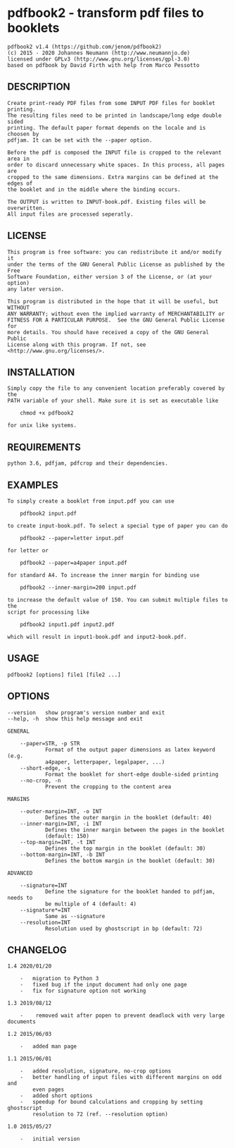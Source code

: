 # pdfbook2 - transform pdf files to booklets

    pdfbook2 v1.4 (https://github.com/jenom/pdfbook2)
    (c) 2015 - 2020 Johannes Neumann (http://www.neumannjo.de)
    licensed under GPLv3 (http://www.gnu.org/licenses/gpl-3.0)
    based on pdfbook by David Firth with help from Marco Pessotto
    
## DESCRIPTION

    Create print-ready PDF files from some INPUT PDF files for booklet printing.
    The resulting files need to be printed in landscape/long edge double sided
    printing. The default paper format depends on the locale and is choosen by
    pdfjam. It can be set with the --paper option. 
    
    Before the pdf is composed the INPUT file is cropped to the relevant area in
    order to discard unnecessary white spaces. In this process, all pages are
    cropped to the same dimensions. Extra margins can be defined at the edges of 
    the booklet and in the middle where the binding occurs.
    
    The OUTPUT is written to INPUT-book.pdf. Existing files will be overwritten.
    All input files are processed seperatly.

## LICENSE      
             
    This program is free software: you can redistribute it and/or modify it 
    under the terms of the GNU General Public License as published by the Free 
    Software Foundation, either version 3 of the License, or (at your option) 
    any later version.

    This program is distributed in the hope that it will be useful, but WITHOUT 
    ANY WARRANTY; without even the implied warranty of MERCHANTABILITY or 
    FITNESS FOR A PARTICULAR PURPOSE.  See the GNU General Public License for 
    more details. You should have received a copy of the GNU General Public 
    License along with this program. If not, see <http://www.gnu.org/licenses/>.
    
## INSTALLATION

    Simply copy the file to any convenient location preferably covered by the 
    PATH variable of your shell. Make sure it is set as executable like
        
        chmod +x pdfbook2
    
    for unix like systems.
    
## REQUIREMENTS

    python 3.6, pdfjam, pdfcrop and their dependencies.
    
## EXAMPLES

    To simply create a booklet from input.pdf you can use
        
        pdfbook2 input.pdf
        
    to create input-book.pdf. To select a special type of paper you can do
        
        pdfbook2 --paper=letter input.pdf
    
    for letter or
        
        pdfbook2 --paper=a4paper input.pdf
        
    for standard A4. To increase the inner margin for binding use
    
        pdfbook2 --inner-margin=200 input.pdf
        
    to increase the default value of 150. You can submit multiple files to the 
    script for processing like
        
        pdfbook2 input1.pdf input2.pdf
        
    which will result in input1-book.pdf and input2-book.pdf.
    
## USAGE

    pdfbook2 [options] file1 [file2 ...]

## OPTIONS

    --version   show program's version number and exit
    --help, -h  show this help message and exit

    GENERAL

        --paper=STR, -p STR
                Format of the output paper dimensions as latex keyword (e.g.
                a4paper, letterpaper, legalpaper, ...)
        --short-edge, -s
                Format the booklet for short-edge double-sided printing
        --no-crop, -n
                Prevent the cropping to the content area

    MARGINS

        --outer-margin=INT, -o INT
                Defines the outer margin in the booklet (default: 40)
        --inner-margin=INT, -i INT
                Defines the inner margin between the pages in the booklet
                (default: 150)
        --top-margin=INT, -t INT
                Defines the top margin in the booklet (default: 30)
        --bottom-margin=INT, -b INT
                Defines the bottom margin in the booklet (default: 30)

    ADVANCED

        --signature=INT
                Define the signature for the booklet handed to pdfjam, needs to 
                be multiple of 4 (default: 4)
        --signature*=INT
                Same as --signature
        --resolution=INT
                Resolution used by ghostscript in bp (default: 72)

## CHANGELOG

    1.4 2020/01/20
    
        -   migration to Python 3
        -   fixed bug if the input document had only one page
        -   fix for signature option not working

    1.3 2019/08/12

        -    removed wait after popen to prevent deadlock with very large documents

    1.2 2015/06/03
        
        -   added man page

    1.1 2015/06/01
        
        -   added resolution, signature, no-crop options
        -   better handling of input files with different margins on odd and 
            even pages
        -   added short options
        -   speedup for bound calculations and cropping by setting ghostscript
            resolution to 72 (ref. --resolution option)

    1.0 2015/05/27 
        
        -   initial version
